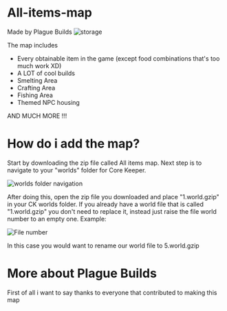 # All-items-map
Made by Plague Builds
<img>![storage](https://user-images.githubusercontent.com/124402987/216842885-2f7c1aac-2efd-4516-9071-e339960cb95f.png)

The map includes
<ul>
  <li>Every obtainable item in the game (except food combinations that's too much work XD)</li>
  <li>A LOT of cool builds</li>
  <li>Smelting Area</li>
  <li>Crafting Area</li>
  <li>Fishing Area</li>
  <li>Themed NPC housing</li> 
</ul>

AND MUCH MORE !!!

# How do i add the map?

Start by downloading the zip file called All items map.
Next step is to navigate to your "worlds" folder for Core Keeper.

![worlds folder navigation](https://user-images.githubusercontent.com/124402987/216844866-b6fce9d7-8167-42f7-957b-ad58ab7c96f8.png)

After doing this, open the zip file you downloaded and place "1.world.gzip" in your CK worlds folder.
If you already have a world file that is called "1.world.gzip" you don't need to replace it, instead just raise the file world number to an empty one.
Example:

![File number](https://user-images.githubusercontent.com/124402987/216845775-30b8d60a-2434-4eba-94db-7d04a869a3b8.png)

In this case you would want to rename our world file to 5.world.gzip

# More about Plague Builds

First of all i want to say thanks to everyone that contributed to making this map
